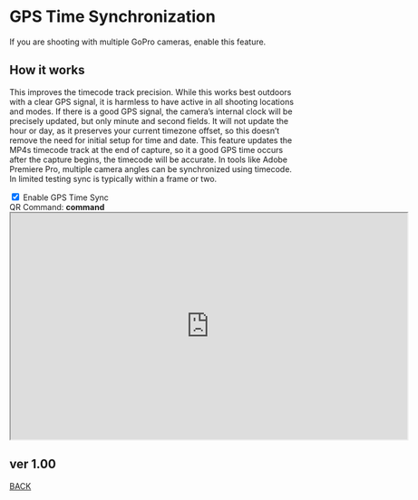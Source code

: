 <script src="../../jquery.min.js"></script>
<script src="../../qrcodeborder.js"></script>
<style>
        #qrcode{
            width: 100%;
        }
        div{
            width: 100%;
            display: inline-block;
        }
</style>

# GPS Time Synchronization

If you are shooting with multiple GoPro cameras, enable this feature. 

## How it works

This improves the timecode track precision. While this works best outdoors with a clear GPS signal, it is harmless to have active in all shooting locations and modes. If there is a good GPS signal, the camera’s internal clock will be precisely updated, but only minute and second fields. It will not update the hour or day, as it preserves your current timezone offset, so this doesn’t remove the need for initial setup for time and date. This feature updates the MP4s timecode track at the end of capture, so it a good GPS time occurs after the capture begins, the timecode will be accurate. In tools like Adobe Premiere Pro, multiple camera angles can be synchronized using timecode. In limited testing sync is typically within a frame or two.

<input type="checkbox" id="gsync" name="gsync" checked> 
<label for="gsync">Enable GPS Time Sync</label><br>
<center>
<div id="qrcode"></div>
<br>
</center>
QR Command: <b id="qrtext">command</b><br>

<iframe src="https://www.shadertoy.com/embed/Wddfz7?gui=false&paused=false" style="height: 400px; width: 700px;"></iframe>


<br> 
        
## ver 1.00
[BACK](..)

<script>
var once = true;
var qrcode;
var cmd = "";
var lasttimecmd = "";
var changed = true;

function makeQR() 
{	
  if(once === true)
  {
    qrcode = new QRCode(document.getElementById("qrcode"), 
    {
      text : "!M64BT=1",
      width : 360,
      height : 360,
      correctLevel : QRCode.CorrectLevel.M
    });
    once = false;
  }
}

function timeLoop()
{
  cmd = "!M64BT=0";
  if(document.getElementById("gsync") !== null)
  {
    if(document.getElementById("gsync").checked === true)
    {
      cmd = "!M64BT=1";
    }
  }

  qrcode.clear(); 
  qrcode.makeCode(cmd);
  
  
  if(cmd != lasttimecmd)
  {
	changed = true;
	lasttimecmd = cmd;
  }
	
  if(changed === true)
  {
	document.getElementById("qrtext").innerHTML = cmd;
	changed = false;
  }
  
  var t = setTimeout(timeLoop, 50);
}

function myReloadFunction() {
  location.reload();
}

makeQR();
timeLoop();

</script>
